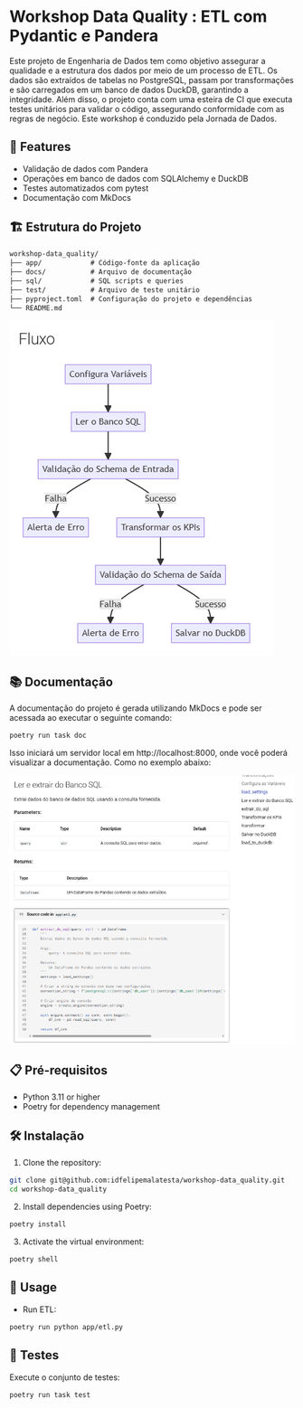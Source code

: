 # Workshop Data Quality : ETL com Pydantic e Pandera

Este projeto de Engenharia de Dados tem como objetivo assegurar a qualidade e a estrutura dos dados por meio de um processo de ETL. Os dados são extraídos de tabelas no PostgreSQL, passam por transformações e são carregados em um banco de dados DuckDB, garantindo a integridade. Além disso, o projeto conta com uma esteira de CI que executa testes unitários para validar o código, assegurando conformidade com as regras de negócio. Este workshop é conduzido pela Jornada de Dados.


## 🚀 Features

- Validação de dados com Pandera
- Operações em banco de dados com SQLAlchemy e DuckDB
- Testes automatizados com pytest
- Documentação com MkDocs

## 🏗️ Estrutura do Projeto

```
workshop-data_quality/
├── app/            # Código-fonte da aplicação 
├── docs/           # Arquivo de documentação 
├── sql/            # SQL scripts e queries
├── test/           # Arquivo de teste unitário
├── pyproject.toml  # Configuração do projeto e dependências
└── README.md       
```

![alt text](pic/fluxo_atividades.png)

## 📚 Documentação

A documentação do projeto é gerada utilizando MkDocs e pode ser acessada ao executar o seguinte comando:
```bash
poetry run task doc
```

Isso iniciará um servidor local em http://localhost:8000, onde você poderá visualizar a documentação. Como no exemplo abaixo:

![alt text](pic/doc.png)


## 📋 Pré-requisitos

- Python 3.11 or higher
- Poetry for dependency management

## 🛠️ Instalação

1. Clone the repository:
```bash
git clone git@github.com:idfelipemalatesta/workshop-data_quality.git
cd workshop-data_quality
```

2. Install dependencies using Poetry:
```bash
poetry install
```

3. Activate the virtual environment:
```bash
poetry shell
```



## 🚀 Usage

- Run ETL:
```bash
poetry run python app/etl.py
```



## 🧪 Testes

Execute o conjunto de testes:
```bash
poetry run task test
```